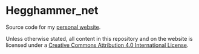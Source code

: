 # Hegghammer_net

Source code for my [personal website](https://hegghammer.net).

Unless otherwise stated, all content in this repository and on the website is licensed under a [Creative Commons Attribution 4.0 International License](http://creativecommons.org/licenses/by/4.0/).
